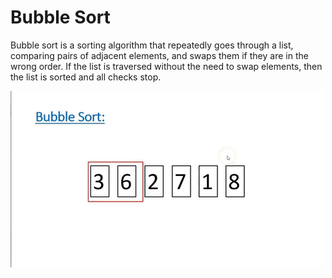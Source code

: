 # Bubble Sort

Bubble sort is a sorting algorithm that repeatedly goes through a list, comparing pairs of adjacent elements, and swaps them if they are in the wrong order. If the list is traversed without the need to swap elements, then the list is sorted and all checks stop.

![Visualization](../../../assets/images/algorithms/sort/bubble-sort.gif)